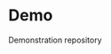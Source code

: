 # Demo
Demonstration repository

 



 































































